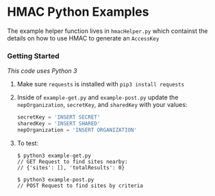 # HMAC Python Examples

The example helper function lives in `hmacHelper.py` which containst the details on how to use HMAC to generate an `AccessKey`

### Getting Started

_This code uses Python 3_

1. Make sure `requests` is installed with `pip3 install requests`
2. Inside of `example-get.py` and `example-post.py` update the `nepOrganization`, `secretKey`, and `sharedKey` with your values:

   ```py
   secretKey = 'INSERT SECRET'
   sharedKey = 'INSERT SHARED'
   nepOrganization = 'INSERT ORGANIZATION'
   ```

3. To test:

   ```console
   $ python3 example-get.py
   // GET Request to find sites nearby:
   // {'sites': [], 'totalResults': 0}
   ```

   ```console
   $ python3 example-post.py
   // POST Request to find sites by criteria
   ```
